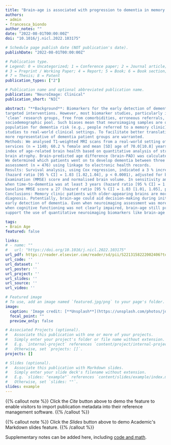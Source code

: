 ```yaml
---
title: "Brain-age is associated with progression to dementia in memory clinic patients"
authors:
- admin
- francesca_biondo
author_notes: ""
date: "2022-08-01T00:00:00Z"
doi: "10.1016/j.nicl.2022.103175"

# Schedule page publish date (NOT publication's date).
publishDate: "2022-08-01T00:00:00Z"

# Publication type.
# Legend: 0 = Uncategorized; 1 = Conference paper; 2 = Journal article;
# 3 = Preprint / Working Paper; 4 = Report; 5 = Book; 6 = Book section;
# 7 = Thesis; 8 = Patent
publication_types: ["2"]

# Publication name and optional abbreviated publication name.
publication: "NeuroImage: Clinical"
publication_short: "NIC"

abstract: "**Background**: Biomarkers for the early detection of dementia risk hold promise for better disease monitoring and
targeted interventions. However, most biomarker studies, particularly in neuroimaging, have analysed artificially
‘clean’ research groups, free from comorbidities, erroneous referrals, contraindications and from a narrow
sociodemographic pool. Such biases mean that neuroimaging samples are often unrepresentative of the target
population for dementia risk (e.g., people referred to a memory clinic), limiting the generalisation of these
studies to real-world clinical settings. To facilitate better translation from research to the clinic, datasets that are
more representative of dementia patient groups are warranted.
Methods: We analysed T1-weighted MRI scans from a real-world setting of patients referred to UK memory clinic
services (n = 1140; 60.2 % female and mean [SD] age of 70.0[10.8] years) to derive ‘brain-age’. Brain-age is an
index of age-related brain health based on quantitative analysis of structural neuroimaging, largely reflecting
brain atrophy. Brain-predicted age difference (brain-PAD) was calculated as brain-age minus chronological age.
We determined which patients went on to develop dementia between three months and 7.8 years after neuroimaging
assessment (n = 476) using linkage to electronic health records.
Results: Survival analysis, using Cox regression, indicated a 3 % increased risk of dementia per brain-PAD year
(hazard ratio [95 % CI] = 1.03 [1.02,1.04], p < 0.0001), adjusted for baseline age, age2, sex, Mini Mental State
Examination (MMSE) score and normalised brain volume. In sensitivity analyses, brain-PAD remained significant
when time-to-dementia was at least 3 years (hazard ratio [95 % CI] = 1.06 [1.02, 1.09], p = 0.0006), or when
baseline MMSE score ≥ 27 (hazard ratio [95 % CI] = 1.03 [1.01, 1.05], p = 0.0006).
Conclusions: Memory clinic patients with older-appearing brains are more likely to receive a subsequent dementia
diagnosis. Potentially, brain-age could aid decision-making during initial memory clinic assessment to improve
early detection of dementia. Even when neuroimaging assessment was more than 3 years prior to diagnosis and
when cognitive functioning was not clearly impaired, brain-age still proved informative. These real-world results
support the use of quantitative neuroimaging biomarkers like brain-age in memory clinics."

tags:
- Brain Age
featured: false

links:
# - name: ""
#   url: "https://doi.org/10.1016/j.nicl.2022.103175"
url_pdf: https://reader.elsevier.com/reader/sd/pii/S2213158222002406?token=D8C58A56CADE6A2C2F38062BBF9E61F95BBB9F561FE15D595CFEE0EC7194B2418575AF14A603E28A4950BDAFD340587D&originRegion=eu-west-1&originCreation=20221109150043
url_code: ''
url_dataset: ''
url_poster: ''
url_project: ''
url_slides: ''
url_source: ''
url_video: ''

# Featured image
# To use, add an image named `featured.jpg/png` to your page's folder. 
image:
  caption: 'Image credit: [**Unsplash**](https://unsplash.com/photos/jdD8gXaTZsc)'
  focal_point: ""
  preview_only: false

# Associated Projects (optional).
#   Associate this publication with one or more of your projects.
#   Simply enter your project's folder or file name without extension.
#   E.g. `internal-project` references `content/project/internal-project/index.md`.
#   Otherwise, set `projects: []`.
projects: []

# Slides (optional).
#   Associate this publication with Markdown slides.
#   Simply enter your slide deck's filename without extension.
#   E.g. `slides: "example"` references `content/slides/example/index.md`.
#   Otherwise, set `slides: ""`.
slides: example
---
```


{{% callout note %}}
Click the *Cite* button above to demo the feature to enable visitors to import publication metadata into their reference management software.
{{% /callout %}}

{{% callout note %}}
Click the *Slides* button above to demo Academic's Markdown slides feature.
{{% /callout %}}

Supplementary notes can be added here, including [code and math](https://github.com/biondof/BARCODE).
